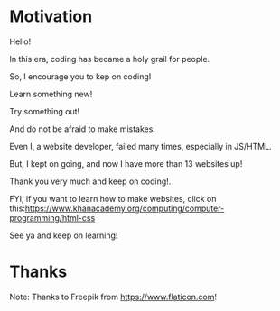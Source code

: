 # Motivation
Hello!

In this era, coding has became a holy grail for people.

So, I encourage you to kep on coding!

Learn something new!

Try something out!

And do not be afraid to make mistakes.

Even I, a website developer, failed many times, especially in JS/HTML.

But, I kept on going, and now I have more than 13 websites up!

Thank you very much and keep on coding!.

FYI, if you want to learn how to make websites, click on this:https://www.khanacademy.org/computing/computer-programming/html-css

See ya and keep on learning!

# Thanks
Note: Thanks to Freepik from https://www.flaticon.com!
